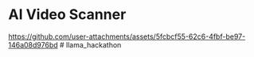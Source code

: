 # AI Video Scanner

https://github.com/user-attachments/assets/5fcbcf55-62c6-4fbf-be97-146a08d976bd
#   l l a m a _ h a c k a t h o n  
 